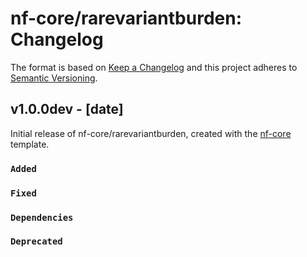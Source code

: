 # nf-core/rarevariantburden: Changelog

The format is based on [Keep a Changelog](https://keepachangelog.com/en/1.0.0/)
and this project adheres to [Semantic Versioning](https://semver.org/spec/v2.0.0.html).

## v1.0.0dev - [date]

Initial release of nf-core/rarevariantburden, created with the [nf-core](https://nf-co.re/) template.

### `Added`

### `Fixed`

### `Dependencies`

### `Deprecated`
